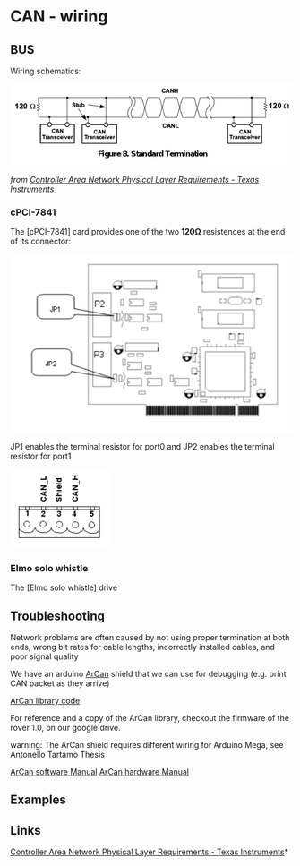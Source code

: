 # CAN - wiring

## BUS

Wiring schematics:

![can wiring](/uploads/can-wiring.png)

*from [Controller Area Network Physical Layer Requirements - Texas Instruments](http://www.ti.com/lit/an/slla270/slla270.pdf)*

### cPCI-7841

The [cPCI-7841] card provides one of the two **120Ω** resistences at the end of its connector:

![cpci-7841-resistor](/uploads/can-wiring-cpci7841-jumpers.png)

JP1 enables the terminal resistor for port0 and JP2 enables the terminal resistor for port1

![cpci-7841-connectors](/uploads/can-wiring-cpci7841-connector.png)

### Elmo solo whistle

The [Elmo solo whistle] drive 




## Troubleshooting

Network problems are often caused by not using proper termination at both ends, wrong bit rates for cable lengths,
incorrectly installed cables, and poor signal quality

We have an arduino [ArCan](http://www.arcan.es/) shield that we can use for debugging (e.g. print CAN packet as they arrive)

[ArCan library code](http://forja.rediris.es/frs/download.php/1222/ArCan_v1.00.tar.gz)

For reference and a copy of the ArCan library, checkout the firmware of the rover 1.0, on our google drive.

warning: The ArCan shield requires different wiring for Arduino Mega, see Antonello Tartamo Thesis

[ArCan software Manual](https://forja.rediris.es/docman/view.php/443/847/Manual%20Software_A5_v2.pdf)
[ArCan hardware Manual](https://forja.rediris.es/docman/view.php/443/846/Manual%20Hardware_A5_v4.pdf)

## Examples

[](https://www.youtube.com/watch?v=f5lvxXVYxKY)

## Links

[Controller Area Network Physical Layer Requirements - Texas Instruments](http://www.ti.com/lit/an/slla270/slla270.pdf)*

